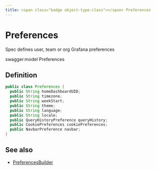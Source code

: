 ```yaml
---
title: <span class="badge object-type-class"></span> Preferences
---
```

# <span class="badge object-type-class"></span> Preferences

Spec defines user, team or org Grafana preferences

swagger:model Preferences

## Definition

```java
public class Preferences {
  public String homeDashboardUID;
  public String timezone;
  public String weekStart;
  public String theme;
  public String language;
  public String locale;
  public QueryHistoryPreference queryHistory;
  public CookiePreferences cookiePreferences;
  public NavbarPreference navbar;
}
```
## See also

 * <span class="badge builder"></span> [PreferencesBuilder](./builder-PreferencesBuilder.md)

